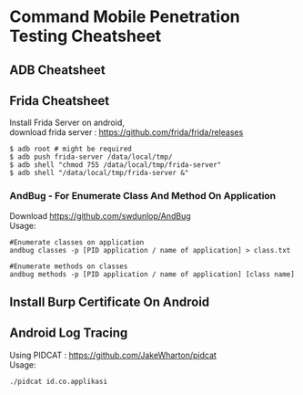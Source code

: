 # Command Mobile Penetration Testing Cheatsheet

## ADB Cheatsheet

## Frida Cheatsheet
Install Frida Server on android,</br>
download frida server : https://github.com/frida/frida/releases
```
$ adb root # might be required
$ adb push frida-server /data/local/tmp/
$ adb shell "chmod 755 /data/local/tmp/frida-server"
$ adb shell "/data/local/tmp/frida-server &"
```

### AndBug - For Enumerate Class And Method On Application
Download https://github.com/swdunlop/AndBug </br>
Usage:
```
#Enumerate classes on application
andbug classes -p [PID application / name of application] > class.txt

#Enumerate methods on classes
andbug methods -p [PID application / name of application] [class name]
```

## Install Burp Certificate On Android

## Android Log Tracing
Using PIDCAT : https://github.com/JakeWharton/pidcat </br>
Usage: 
```
./pidcat id.co.applikasi
```
